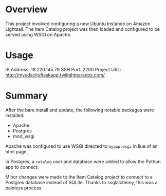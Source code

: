 # Overview
This project involved configuring a new Ubuntu instance on Amazon Lightsail. The Item Catalog project was then loaded and configured to be served using WSGI on Apache.

# Usage
IP Address: 18.220.145.79
SSH Port: 2200
Project URL: http://myudacityflaskapp.twilightparadox.com/

# Summary
After the bare install and update, the following notable packages were installed:
- Apache
- Postgres
- mod_wsgi

Apache was configured to use WSGI directed to `myapp.wsgi` in liue of an html page.

In Postgres, a `catalog` user and database were added to allow the Python app to connect.

Minor changes were made to the Item Catalog project to connect to a Postgres database instead of SQLite. Thanks to ssqlalchemy, this was a painless process.
